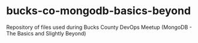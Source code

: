bucks-co-mongodb-basics-beyond
==============================

Repository of files used during Bucks County DevOps Meetup (MongoDB - The Basics and Slightly Beyond)
